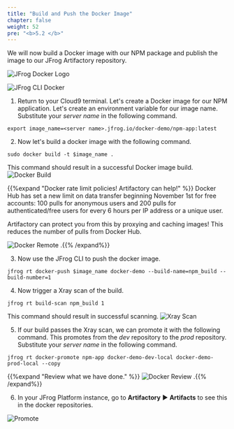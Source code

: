 ```yaml
---
title: "Build and Push the Docker Image"
chapter: false
weight: 52
pre: "<b>5.2 </b>"
---
```


We will now build a Docker image with our NPM package and publish the image to our JFrog Artifactory repository.

![JFrog Docker Logo](/images/docker-logo.png)

![JFrog CLI Docker](/images/jfrog-cli-docker.svg)

1. Return to your Cloud9 terminal. Let's create a Docker image for our NPM application. Let's create an environment variable for our image name. Substitute your _server name_ in the following command.
                                   
``
export image_name=<server name>.jfrog.io/docker-demo/npm-app:latest
``

2. Now let's build a docker image with the following command.

``
sudo docker build -t $image_name .
``

This command should result in a successful Docker image build.
![Docker Build](/images/docker-build.png)

{{%expand "Docker rate limit policies! Artifactory can help!" %}}
Docker Hub has set a new limit on data transfer beginning November 1st for free accounts: 100 pulls for anonymous users and 200 pulls for authenticated/free users for every 6 hours per IP address or a unique user.

Artifactory can protect you from this by proxying and caching images! This reduces the number of pulls from Docker Hub.

![Docker Remote](/images/docker-remote.png)
.{{% /expand%}}

3. Now use the JFrog CLI to push the docker image.

``
jfrog rt docker-push $image_name docker-demo --build-name=npm_build --build-number=1
``

4. Now trigger a Xray scan of the build.

``
jfrog rt build-scan npm_build 1
``

This command should result in successful scanning.
![Xray Scan](/images/xray-scan.png)

5. If our build passes the Xray scan, we can promote it with the following command. This promotes from the _dev_ repository to the _prod_ repository. Substitute your _server name_ in the following command.

``
jfrog rt docker-promote npm-app docker-demo-dev-local docker-demo-prod-local --copy
``

{{%expand "Review what we have done." %}}
![Docker Review](/images/docker-review.png)
.{{% /expand%}}

6. In your JFrog Platform instance, go to **Artifactory** ► **Artifacts** to see this in the docker repositories.

![Promote](/images/promote.png)

